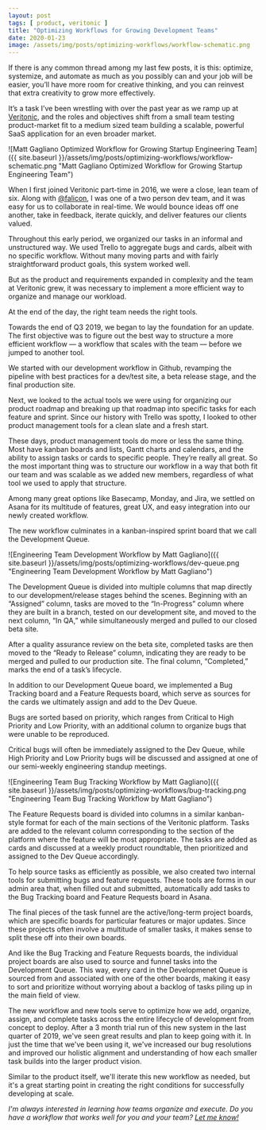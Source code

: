```yaml
---
layout: post
tags: [ product, veritonic ]
title: "Optimizing Workflows for Growing Development Teams"
date: 2020-01-23
image: /assets/img/posts/optimizing-workflows/workflow-schematic.png
---
```


If there is any common thread among my last few posts, it is this: optimize, systemize, and automate as much as you possibly can and your job will be easier, you’ll have more room for creative thinking, and you can reinvest that extra creativity to grow more effectively.

It’s a task I’ve been wrestling with over the past year as we ramp up at [Veritonic](https://www.veritonic.com), and the roles and objectives shift from a small team testing product-market fit to a medium sized team building a scalable, powerful SaaS application for an even broader market.

![Matt Gagliano Optimized Workflow for Growing Startup Engineering Team]({{ site.baseurl }}/assets/img/posts/optimizing-workflows/workflow-schematic.png "Matt Gagliano Optimized Workflow for Growing Startup Engineering Team")

When I first joined Veritonic part-time in 2016, we were a close, lean team of six. Along with [@falicon](https://twitter.com/falicon), I was one of a two person dev team, and it was easy for us to collaborate in real-time. We would bounce ideas off one another, take in feedback, iterate quickly, and deliver features our clients valued.

Throughout this early period, we organized our tasks in an informal and unstructured way. We used Trello to aggregate bugs and cards, albeit with no specific workflow. Without many moving parts and with fairly straightforward product goals, this system worked well.

But as the product and requirements expanded in complexity and the team at Veritonic grew, it was necessary to implement a more efficient way to organize and manage our workload.

At the end of the day, the right team needs the right tools.

Towards the end of Q3 2019, we began to lay the foundation for an update. The first objective was to figure out the best way to structure a more efficient workflow — a workflow that scales with the team — before we jumped to another tool.

We started with our development workflow in Github, revamping the pipeline with best practices for a dev/test site, a beta release stage, and the final production site.

Next, we looked to the actual tools we were using for organizing our product roadmap and breaking up that roadmap into specific tasks for each feature and sprint. Since our history with Trello was spotty, I looked to other product management tools for a clean slate and a fresh start.

These days, product management tools do more or less the same thing. Most have kanban boards and lists, Gantt charts and calendars, and the ability to assign tasks or cards to specific people. They’re really all great. So the most important thing was to structure our workflow in a way that both fit our team and was scalable as we added new members, regardless of what tool we used to apply that structure.

Among many great options like Basecamp, Monday, and Jira, we settled on Asana for its multitude of features, great UX, and easy integration into our newly created workflow.

The new workflow culminates in a kanban-inspired sprint board that we call the Development Queue.

![Engineering Team Development Workflow by Matt Gagliano]({{ site.baseurl }}/assets/img/posts/optimizing-workflows/dev-queue.png "Engineering Team Development Workflow by Matt Gagliano")

The Development Queue is divided into multiple columns that map directly to our development/release stages behind the scenes. Beginning with an “Assigned” column, tasks are moved to the “In-Progress” column where they are built in a branch, tested on our development site, and moved to the next column, “In QA,” while simultaneously merged and pulled to our closed beta site.

After a quality assurance review on the beta site, completed tasks are then moved to the “Ready to Release” column, indicating they are ready to be merged and pulled to our production site. The final column, “Completed,” marks the end of a task’s lifecycle.

In addition to our Development Queue board, we implemented a Bug Tracking board and a Feature Requests board, which serve as sources for the cards we ultimately assign and add to the Dev Queue.

Bugs are sorted based on priority, which ranges from Critical to High Priority and Low Priority, with an additional column to organize bugs that were unable to be reproduced.

Critical bugs will often be immediately assigned to the Dev Queue, while High Priority and Low Priority bugs will be discussed and assigned at one of our semi-weekly engineering standup meetings.

![Engineering Team Bug Tracking Workflow by Matt Gagliano]({{ site.baseurl }}/assets/img/posts/optimizing-workflows/bug-tracking.png "Engineering Team Bug Tracking Workflow by Matt Gagliano")

The Feature Requests board is divided into columns in a similar kanban-style format for each of the main sections of the Veritonic platform. Tasks are added to the relevant column corresponding to the section of the platform where the feature will be most appropriate. The tasks are added as cards and discussed at a weekly product roundtable, then prioritized and assigned to the Dev Queue accordingly.

To help source tasks as efficiently as possible, we also created two internal tools for submitting bugs and feature requests. These tools are forms in our admin area that, when filled out and submitted, automatically add tasks to the Bug Tracking board and Feature Requests board in Asana.

The final pieces of the task funnel are the active/long-term project boards, which are specific boards for particular features or major updates. Since these projects often involve a multitude of smaller tasks, it makes sense to split these off into their own boards.

And like the Bug Tracking and Feature Requests boards, the individual project boards are also used to source and funnel tasks into the Development Queue. This way, every card in the Developmenet Queue is sourced from and associated with one of the other boards, making it easy to sort and prioritize without worrying about a backlog of tasks piling up in the main field of view.

The new workflow and new tools serve to optimize how we add, organize, assign, and complete tasks across the entire lifecycle of development from concept to deploy. After a 3 month trial run of this new system in the last quarter of 2019, we've seen great results and plan to keep going with it. In just the time that we've been using it, we've increased our bug resolutions and improved our holistic alignment and understanding of how each smaller task builds into the larger product vision.

Similar to the product itself, we'll iterate this new workflow as needed, but it's a great starting point in creating the right conditions for successfully developing at scale.

_I'm always interested in learning how teams organize and execute. Do you have a workflow that works well for you and your team? [Let me know!](https://twitter.com/matttgagliano/status/1220470863717376000)_